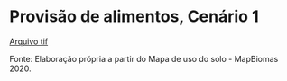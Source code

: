 # Provisão de alimentos, Cenário 1


[Arquivo tif]()

Fonte: Elaboração própria a partir do Mapa de uso do solo - MapBiomas 2020.